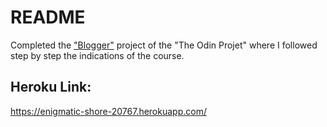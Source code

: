 # README

Completed the ["Blogger"](https://www.theodinproject.com/courses/web-development-101/lessons/ruby-on-rails) project of the "The Odin Projet" where I followed step by step the indications of the course.

## Heroku Link:
https://enigmatic-shore-20767.herokuapp.com/

